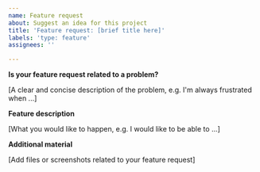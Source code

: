 ```yaml
---
name: Feature request
about: Suggest an idea for this project
title: 'Feature request: [brief title here]'
labels: 'type: feature'
assignees: ''

---
```


**Is your feature request related to a problem?**

[A clear and concise description of the problem, e.g. I'm always frustrated when ...]

**Feature description**

[What you would like to happen, e.g. I would like to be able to ...]

**Additional material**

[Add files or screenshots related to your feature request]

